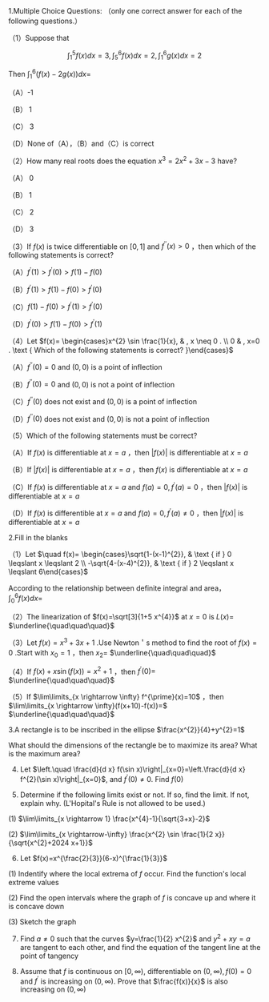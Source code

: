 1.Multiple Choice Questions: （only one correct answer for each of the following questions.）

（1）Suppose that

$$
\int_{1}^{5} f(x) d x=3, \int_{5}^{6} f(x) d x=2, \int_{1}^{6} g(x) d x=2
$$

Then $\int_{1}^{6}(f(x)-2 g(x)) d x=$

（A）-1

（B） 1

（C） 3

（D）None of（A），（B）and（C）is correct

（2）How many real roots does the equation $x^{3}=2 x^{2}+3 x-3$ have?

（A） 0

（B） 1

（C） 2

（D） 3

（3）If $f(x)$ is twice differentiable on $[0,1]$ and $f^{\prime \prime}(x)>0$ ，then which of the following statements is correct?

（A）$f^{\prime}(1)>f^{\prime}(0)>f(1)-f(0)$

（B）$f^{\prime}(1)>f(1)-f(0)>f^{\prime}(0)$

（C）$f(1)-f(0)>f^{\prime}(1)>f^{\prime}(0)$

（D）$f^{\prime}(0)>f(1)-f(0)>f^{\prime}(1)$

（4）Let $f(x)= \begin{cases}x^{2} \sin \frac{1}{x}, & , x \neq 0 . \\ 0 & , x=0 . \text { Which of the following statements is correct? }\end{cases}$

（A）$f^{\prime \prime}(0)=0$ and $(0,0)$ is a point of inflection

（B）$f^{\prime \prime}(0)=0$ and $(0,0)$ is not a point of inflection

（C）$f^{\prime \prime}(0)$ does not exist and $(0,0)$ is a point of inflection

（D）$f^{\prime \prime}(0)$ does not exist and $(0,0)$ is not a point of inflection

（5）Which of the following statements must be correct?

（A）If $f(x)$ is differentiable at $x=a$ ，then $|f(x)|$ is differentiable at $x=a$

（B）If $|f(x)|$ is differentiable at $x=a$ ，then $f(x)$ is differentiable at $x=a$

（C）If $f(x)$ is differentiable at $x=a$ and $f(a)=0, f^{\prime}(a)=0$ ，then $|f(x)|$ is differentiable at $x=a$

（D）If $f(x)$ is differentible at $x=a$ and $f(a)=0, f^{\prime}(a) \neq 0$ ，then $|f(x)|$ is differentiable at $x=a$

2.Fill in the blanks

（1）Let $\quad f(x)= \begin{cases}\sqrt{1-(x-1)^{2}}, & \text { if } 0 \leqslant x \leqslant 2 \\ -\sqrt{4-(x-4)^{2}}, & \text { if } 2 \leqslant x \leqslant 6\end{cases}$

According to the relationship between definite integral and area， $\int_{0}^{6} f(x) d x=$

（2）The linearization of $f(x)=\sqrt[3]{1+5 x^{4}}$ at $x=0$ is $L(x)=$ $\underline{\quad\quad\quad}$

（3）Let $f(x)=x^{3}+3 x+1$ .Use Newton＇s method to find the root of $f(x)=0$ .Start with $x_{0}=1$ ，then $x_{2}=$ $\underline{\quad\quad\quad}$

（4）If $f(x)+x \sin (f(x))=x^{2}+1$ ，then $f^{\prime}(0)=$ $\underline{\quad\quad\quad}$

（5）If $\lim\limits_{x \rightarrow \infty} f^{\prime}(x)=10$ ，then $\lim\limits_{x \rightarrow \infty}(f(x+10)-f(x))=$ $\underline{\quad\quad\quad}$

3.A rectangle is to be inscribed in the ellipse $\frac{x^{2}}{4}+y^{2}=1$

What should the dimensions of the rectangle be to maximize its area? What is the maximum area?

4. Let $\left.\quad \frac{d}{d x} f(\sin x)\right|_{x=0}=\left.\frac{d}{d x} f^{2}(\sin x)\right|_{x=0}$, and $f^{\prime}(0) \neq 0$. Find $f(0)$

5. Determine if the following limits exist or not. If so, find the limit. If not, explain why. (L'Hopital's Rule is not allowed to be used.)

(1) $\lim\limits_{x \rightarrow 1} \frac{x^{4}-1}{\sqrt{3+x}-2}$

(2) $\lim\limits_{x \rightarrow-\infty} \frac{x^{2} \sin \frac{1}{2 x}}{\sqrt{x^{2}+2024 x+1}}$

6. Let $f(x)=x^{\frac{2}{3}}(6-x)^{\frac{1}{3}}$

(1) Indentify where the local extrema of $f$ occur. Find the function's local extreme values

(2) Find the open intervals where the graph of $f$ is concave up and where it is concave down

(3) Sketch the graph

7. Find $a \neq 0$ such that the curves $y=\frac{1}{2} x^{2}$ and $y^{2}+x y=a$ are tangent to each other, and find the equation of the tangent line at the point of tangency

8. Assume that $f$ is continuous on $[0, \infty)$, differentiable on $(0, \infty), f(0)=0$ and $f^{\prime}$ is increasing on $(0, \infty)$. Prove that $\frac{f(x)}{x}$ is also increasing on $(0, \infty)$

